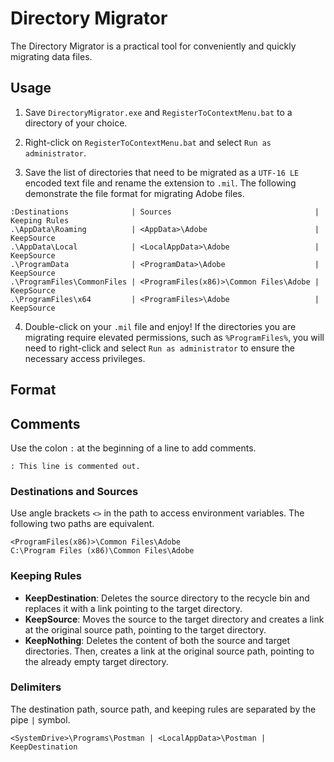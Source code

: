 # Directory Migrator

The Directory Migrator is a practical tool for conveniently and quickly migrating data files.

## Usage

1. Save `DirectoryMigrator.exe` and `RegisterToContextMenu.bat` to a directory of your choice.

2. Right-click on `RegisterToContextMenu.bat` and select `Run as administrator`.

3. Save the list of directories that need to be migrated as a `UTF-16 LE` encoded text file and rename the extension to `.mil`. The following demonstrate the file format for migrating Adobe files.

```
:Destinations              | Sources                                | Keeping Rules
.\AppData\Roaming          | <AppData>\Adobe                        | KeepSource
.\AppData\Local            | <LocalAppData>\Adobe                   | KeepSource
.\ProgramData              | <ProgramData>\Adobe                    | KeepSource
.\ProgramFiles\CommonFiles | <ProgramFiles(x86)>\Common Files\Adobe | KeepSource
.\ProgramFiles\x64         | <ProgramFiles>\Adobe                   | KeepSource
```

4. Double-click on your `.mil` file and enjoy! If the directories you are migrating require elevated permissions, such as `%ProgramFiles%`, you will need to right-click and select `Run as administrator` to ensure the necessary access privileges.

## Format

## Comments

Use the colon `:` at the beginning of a line to add comments.

```
: This line is commented out.
```

### Destinations and Sources

Use angle brackets `<>` in the path to access environment variables. The following two paths are equivalent.

```
<ProgramFiles(x86)>\Common Files\Adobe
C:\Program Files (x86)\Common Files\Adobe
```

### Keeping Rules

- **KeepDestination**: Deletes the source directory to the recycle bin and replaces it with a link pointing to the target directory.
- **KeepSource**: Moves the source to the target directory and creates a link at the original source path, pointing to the target directory.
- **KeepNothing**: Deletes the content of both the source and target directories. Then, creates a link at the original source path, pointing to the already empty target directory.

### Delimiters

The destination path, source path, and keeping rules are separated by the pipe `|` symbol.

```
<SystemDrive>\Programs\Postman | <LocalAppData>\Postman | KeepDestination
```
